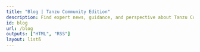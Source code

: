 ```yaml
---
title: "Blog | Tanzu Community Edition"
description: Find expert news, guidance, and perspective about Tanzu Community Edition.
id: blog
url: /blog
outputs: ["HTML", "RSS"]
layout: listß
---
```

